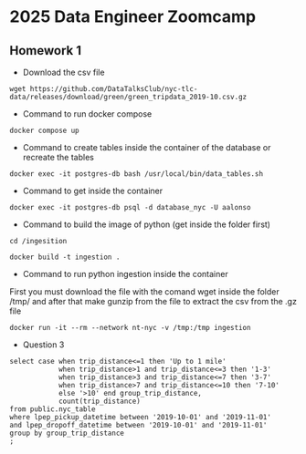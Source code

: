 # 2025 Data Engineer Zoomcamp

## Homework 1

- Download the csv file

``` 
wget https://github.com/DataTalksClub/nyc-tlc-data/releases/download/green/green_tripdata_2019-10.csv.gz
```

- Command to run docker compose
```
docker compose up
```

- Command to create tables inside the container of the database or recreate the tables
```
docker exec -it postgres-db bash /usr/local/bin/data_tables.sh
```

- Command to get inside the container
```
docker exec -it postgres-db psql -d database_nyc -U aalonso
```

- Command to build the image of python (get inside the folder first)
```
cd /ingesition

docker build -t ingestion .
```

- Command to run python ingestion inside the container

First you must download the file with the comand wget inside the folder /tmp/ and after that make gunzip from the file to extract the csv from the .gz file 
```
docker run -it --rm --network nt-nyc -v /tmp:/tmp ingestion 
```

- Question 3
```
select case when trip_distance<=1 then 'Up to 1 mile'
			when trip_distance>1 and trip_distance<=3 then '1-3'
			when trip_distance>3 and trip_distance<=7 then '3-7'
			when trip_distance>7 and trip_distance<=10 then '7-10'
			else '>10' end group_trip_distance,
			count(trip_distance)
from public.nyc_table
where lpep_pickup_datetime between '2019-10-01' and '2019-11-01'
and lpep_dropoff_datetime between '2019-10-01' and '2019-11-01'
group by group_trip_distance
;
```
